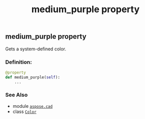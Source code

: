 ﻿---
title: medium_purple property
second_title: Aspose.CAD for Python via .NET API References
description: 
type: docs
weight: 1050
url: /aspose.cad/color/medium_purple/
is_root: false
---

## medium_purple property


Gets a system-defined color.
### Definition:
```python
@property
def medium_purple(self):
    ...
```

### See Also
* module [`aspose.cad`](../../)
* class [`Color`](/cad/python-net/aspose.cad/color)
